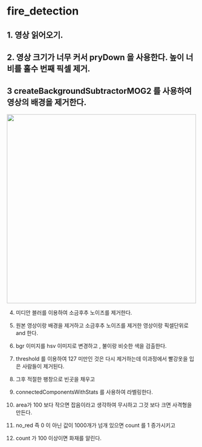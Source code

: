 # fire_detection

## 1. 영상 읽어오기.

## 2. 영상 크기가 너무 커서 pryDown 을 사용한다. 높이 너비를 홀수 번째 픽셀 제거.

## 3  createBackgroundSubtractorMOG2 를 사용하여 영상의 배경을 제거한다.
<img width="500" src=https://user-images.githubusercontent.com/33244972/57183884-e3d1e900-6eed-11e9-81b9-5da9430783cc.png>

4. 미디안 블러를 이용하여 소금후추 노이즈를 제거한다.

5. 원본 영상이랑 배경을 제거하고 소금후추 노이즈를 제거한 영상이랑 픽셀단위로 and 한다.
6. bgr 이미지를 hsv 이미지로 변경하고 , 불이랑 비슷한 색을 검출한다.
7. threshold 를 이용하여 127 미만인 것은 다시 제거하는데 이과정에서 빨강옷을 입은 사람들이 제거된다.
8. 그후 적절한 팽창으로 빈곳을 채우고
9. connectedComponentsWithStats 를 사용하여 라벨링한다.
10. area가 100 보다 작으면 잡음이라고 생각하여 무시하고 그것 보다 크면 사격형을 만든다.
11. no_red 즉 0 이 아닌 값이 1000개가 넘개 있으면 count 를 1 증가시키고
12. count 가 100 이상이면 화재를 알린다.

